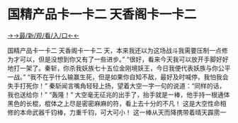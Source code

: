 # 国精产品卡一卡二 天香阁卡一卡二

<a href="https://m8k3.cc">→→最/新/观/看/入/口←←</a>


国精产品卡一卡二 天香阁卡一卡二
天，本来我还以为这场战斗我需要压制一点修为才可以，但是没想到你又有了一些进步。”
    “很好，看来今天我可以放开手脚好好地打一架了。秦斩，你杀我妖族七十五位金刚境妖王，今日我便代表妖族与你公平一战。”
    “我不在乎什么输赢生死，但是如果你自知不敌，最好及时喊停，我怕我会失手打死你！”
    秦斩闻言嘴角轻轻上扬，望着大空一字一句的说道：“同样的话，我也送给你！”
    “轰隆！”
    大空毫无征兆的出手了，抬手就是一棒，他手持一根通体黑色的长棍，棍体之上尽是密密麻麻的符，看上去十分的不凡！
    这是大空性命相修的本命武器千钧棒，力重千钧，可大可小！
    这一棒从天而降携带着晴天霹雳一
